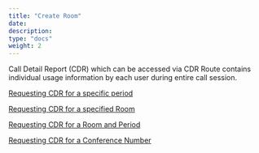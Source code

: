 ```yaml
---
title: "Create Room"
date: 
description:
type: "docs"
weight: 2
---
```

Call Detail Report (CDR) which can be accessed via CDR Route contains individual usage information by each user during entire call session.

[Requesting CDR for a specific period](./cdr-specific-period.md)

[Requesting CDR for a specified Room](./cdr-specific-room.md)

[Requesting CDR for a Room and Period](./cdr-specific-room-period.md)

[Requesting CDR for a Conference Number](./cdr-conference-number.md)

